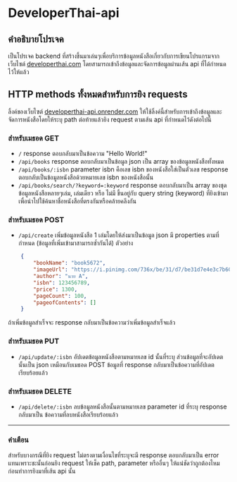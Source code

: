 # DeveloperThai-api

## คำอธิบายโปรเจค
เป็นโปรเจค backend ที่สร้างขึ้นมาเล่นๆเพื่อบริการข้อมูลหนังสือเกี่ยวกับการเขียนโปรแกรมจากเว็บไซต์ [developerthai.com](https://developerthai.com/#) โดยสามารถเข้าถึงข้อมูลและจัดการข้อมูลผ่านเส้น api ที่ได้กำหนดไว้ให้แล้ว

## HTTP methods ทั้งหมดสำหรับการยิง requests
ลิ้งค์ของเว็บไซต์ [developerthai-api.onrender.com](developerthai-api.onrender.com) ให้ใช้ลิ้งค์นี้สำหรับการเข้าถึงข้อมูลและจัดการหนังสือโดยให้ระบุ path ต่อท้ายแล้วยิง request ตามเส้น api ที่กำหนดไว้ดังต่อไปนี้

### สำหรับเมธอด GET 
- `/` response ตอบกลับมาเป็นข้อความ "Hello World!" 
- `/api/books` response ตอบกลับมาเป็นข้อมูล json เป็น array ของข้อมูลหนังสือทั้งหมด
- `/api/books/:isbn` parameter isbn คือเลข isbn ของหนังสือใส่เป็นตัวเลข response ตอบกลับเป็นข้อมูลหนังสือด้วยหมายเลข isbn ของหนังสือนั้น
- `/api/books/search/?keyword=:keyword` response ตอบกลับมาเป็น array ของชุดข้อมูลหนังสือหลายๆเล่ม, เล่มเดียว หรือ ไม่มี ขึ้นอยู่กับ query string (keyword) ที่ยิงเข้ามาเพื่อนำไปใช้ค้นหาชื่อหนังสือที่ตรงกันหรือคล้ายคลึงกัน


### สำหรับเมธอด POST 
- `/api/create` เพิ่มข้อมูลหนังสือ 1 เล่มโดยให้ส่งมาเป็นข้อมูล json มี properties ตามที่กำหนด (ข้อมูลที่เพิ่มเข้ามาสามารถซ้ำกันได้) ตัวอย่าง
``` json
    {
        "bookName": "book5672",
        "imageUrl": "https://i.pinimg.com/736x/be/31/d7/be31d7e4e3c7b60d1fd058f4fde5abad.jpg",
        "author": "นาย A", 
        "isbn": 123456789,
        "price": 1300,
        "pageCount": 100,
        "pageofContents": []
    }
```
ถ้าเพิ่มข้อมูลสำเร็จจะ response กลับมาเป็นข้อความว่าเพิ่มข้อมูลสำเร็จแล้ว


### สำหรับเมธอด PUT
- `/api/update/:isbn` อัปเดตข้อมูลหนังสือตามหมายเลข id นั้นที่ระบุ ส่วนข้อมูลที่จะอัปเดตนั้นเป็น json เหมือนกับเมธอด POST ข้อมูลที่ response กลับมาเป็นข้อความที่อัปเดตเรียบร้อยแล้ว


### สำหรับเมธอด DELETE
- `/api/delete/:isbn` ลบข้อมูลหนังสือนั้นตามหมายเลข parameter id ที่ระบุ response กลับมาเป็น ข้อความที่ลบหนังสือเรียบร้อยแล้ว


---

### คำเตือน
สำหรับบางกรณีที่ยิง request ไม่ตรงตามเงื่อนไขที่ระบุจะมี response ตอบกลับมาเป็น error แทนเพราะชะนั้นก่อนยิง request ให้เช็ค path, parameter หรืออื่นๆ ให้แน่ชัดว่าถูกต้องไหมก่อนทำการยิงมาที่เส้น api นั้น